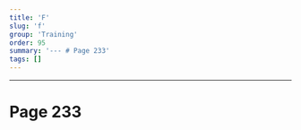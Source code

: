 ```yaml
---
title: 'F'
slug: 'f'
group: 'Training'
order: 95
summary: '--- # Page 233'
tags: []
---
```


---

# Page 233
